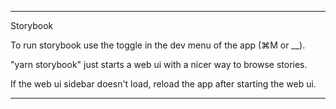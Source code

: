 ----------------------------
Storybook

To run storybook use the toggle in the dev menu of the app (⌘M or __). 

"yarn storybook" just starts a web ui with a nicer way to browse stories.

If the web ui sidebar doesn't load, reload the app after starting the web ui.

----------------------------
